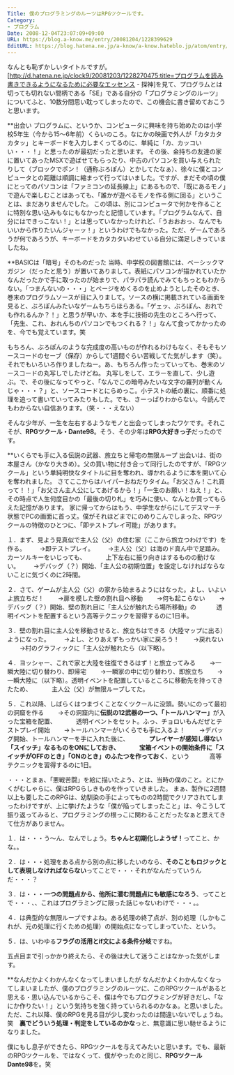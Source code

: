 ```yaml
---
Title: 僕のプログラミングのルーツはRPGツクールです。
Category:
- プログラム
Date: 2008-12-04T23:07:09+09:00
URL: https://blog.a-know.me/entry/20081204/1228399629
EditURL: https://blog.hatena.ne.jp/a-know/a-know.hateblo.jp/atom/entry/12921228815727980158
---
```


なんとも恥ずかしいタイトルですが。
[http://d.hatena.ne.jp/clock9/20081203/1228270475:title=プログラムを読み書きできるようになるために必要なエッセンス - 探神]を見て、プログラムとは切っても切れない間柄である「SE」である自分の「プログラミングのルーツ」についてふと、10数分間思い耽ってしまったので、この機会に書き留めておこうと思います。


**出会い
プログラムに、というか、コンピュータに興味を持ち始めたのは小学校5年生（今から15〜6年前）くらいのころ。なにかの映画で外人が「カタカタカタッ」とキーボードを入力しまくってるのに、単純に「カ、カッコいい・・・！」と思ったのが最初だったと思います。
その後、金持ちの友達の家に置いてあったMSXで遊ばせてもらったり、中古のパソコンを買い与えられたりして（ブロックでポン！（通称ぶろぽん）とかしてたなぁ）、徐々に僕とコンピュータとの距離は順調に縮まって行ってはいました。ですが、まだその頃の僕にとってのパソコンは「ファミコンの延長線上」にあるもので、「既にあるモノ」で遊んで楽しむことはあっても、「誰かが遊べるモノを作る側に回る」ということは、まだありませんでした。
この頃は、別にコンピュータで何かを作ることに特別な思い込みもなにもなかったと記憶しています。「プログラムなんて、自分にはできっこない！」とは思っていなかったけれど、「うおおおっ、なんでもいいから作りたいんジャーッ！」というわけでもなかった。ただ、ゲームであろうが何であろうが、キーボードをカタカタいわせている自分に満足しきっていましたね。


**BASICは「暗号」そのものだった
当時、中学校の図書館には、ベーシックマガジン（だったと思う）が置いてありまして。表紙にパソコンが描かれていたかなんだったかで手に取ったのが始まりで、パラパラ読んでみてもちっともわからない。「つまんないの・・・」とページをめくるのを止めようとしたそのとき、巻末のプログラムソースが目に入りまして。ソースの横に掲載されている画面を見ると、ぶろぽんみたいなゲームもちらほらある。「ゲェッ、ぶろぽん、おれでも作れるんか？！」と思うが早いか、本を手に技術の先生のところへ行って、「先生、これ、おれんちのパソコンでもつくれる？！」なんて食ってかかったのを、今でも覚えています。笑

もちろん、ぶろぽんのような完成度の高いものが作れるわけもなく、そもそもソースコードのセーブ（保存）からして1週間ぐらい苦戦してた気がします（笑）。それでもいろいろ作りましたねー。あ、もちろん作ったっていっても、巻末のソースコードの丸写しでしたけどね。
丸写しをして、エラーを直して、少し遊ぶ。で、その後になってやっと、「なんでこの暗号みたいな文字の羅列が動くんじゃ・・・？」と、ソースコードとにらめっこ。小テストの紙の裏に、順番に処理を追って書いていってみたりもした。でも、さーっぱりわからない。今読んでもわからない自信あります。（笑・・・えない）

そんな少年が、一生を左右するようなモノと出会ってしまったワケです。それこそが、<span style="font-weight:bold;">RPGツクール・Dante98</span>。そう、その少年は<span style="font-weight:bold;">RPG大好きっ子</span>だったのです。


**いくらでも手に入る伝説の武器、旅立ちと帰宅の無限ループ
出会いは、街の本屋さん（かなり大きめ）。父の買い物に付き合って同行したのですが、「RPGツクール」という単純明快なタイトルに目を奪われ、導かれるように本を開いて心を奪われました。
さてここからはハイパーおねだりタイム。「お父さん！これ買って！！」「お父さん主人公にしてあげるから！」「一生のお願い！ねえ！」と、その時点で人生何度目かの「最後の切り札」を巧みに使い、なんとか買ってもらえた記憶があります。
家に帰ってからはもう、中学生ながらにしてデスマーチ状態でPCの画面に首っ丈。僕がそれほどまでにのめりこんでしまった、RPGツクールの特徴のひとつに、「即テストプレイ可能」があります。


１．まず、見よう見真似で主人公（父）の住む家（ここから旅立つわけです）を作る。
　　→即テストプレイ。
　　→主人公（父）は海のド真ん中で足踏み。カーソルキーをいじっても、
　　　上下左右に振り向きはするものの動けない。
　　→デバッグ（？）開始、「主人公の初期位置」を設定しなければならないことに気づくのに2時間。


２．さて、ゲームが主人公（父）の家から始まるようにはなった。よし、いよいよ旅立ちだ！
　　→扉を模した壁の割れ目へ移動
　　→何も起こらない
　　→デバッグ（？）開始、壁の割れ目に「主人公が触れたら場所移動」の
　　　透明イベントを配置するという高等テクニックを習得するのに1日半。


３．壁の割れ目に主人公を移動させると、旅立ちはできる（大陸マップに出る）ようになった。
　　→よし、とりあえずもっかい家に戻ろう！
　　→戻れない
　　→村のグラフィックに「主人公が触れたら（以下略）。


４．ヨッシャー、これで家と大陸を往復できるはず！と旅立ってみる
　　→一瞬大陸に切り替わり、即帰宅
　　→一瞬家の中に切り替わり、即旅立ち
　　→一瞬大陸に（以下略）。透明イベントを配置しているところに移動先を持ってきたため、
　　　主人公（父）が無限ループしてた。


５．これ以降、しばらくはつまづくことなくツクールに没頭。勢いにのって最初の洞窟を作る
　　→その洞窟内に<span style="font-weight:bold;">伝説の12武器の一つ、「トールハンマー」</span>が入った宝箱を配置、
　　　透明イベントをセット。ふっ、チョロいもんだぜとテストプレイ開始
　　→トールハンマーがいくらでも手に入るよ！
　　→デバッグ開始、トールハンマーを手に入れた後に、
　　　<span style="font-weight:bold;">プレイヤーが感知し得ない「スイッチ」なるものをONにしておき、
　　　宝箱イベントの開始条件に「スイッチがOFFのとき」「ONのとき」のふたつを作っておく</span>、という
　　　高等テクニックを習得するのに1日。


・・・とまぁ、「悪戦苦闘」を絵に描いたよう、とは、当時の僕のこと。とにかくがむしゃらに、僕はRPGらしきものを作っていきました。
まぁ、製作に2週間以上も要したこのRPGは、幼馴染の手によってものの2時間でクリアされてしまったわけですが、上に挙げたような「僕が陥ってしまったこと」は、今こうして振り返ってみると、プログラミングの根っこに関わることだったなぁと思えてきて仕方がありません。


１．は・・・う〜ん、なんでしょう。<span style="font-weight:bold;">ちゃんと初期化しようぜ！</span>ってこと、かな。。

２．は・・・処理をある点から別の点に移したいのなら、<span style="font-weight:bold;">そのこともロジックとして表現しなければならない</span>ってことで・・・それがなんだっていうんだ・・・？

３．は・・・<span style="font-weight:bold;">一つの問題点から、他所に潜む問題点にも敏感になろう</span>、ってことで・・・、、これはプログラミングに限った話じゃないわけで・・・。。

４．は典型的な無限ループですよね。ある処理の終了点が、別の処理（しかもこれが、元の処理に行くための処理）の開始点になってしまっていた、という。

５．は、いわゆる<span style="font-weight:bold;">フラグの活用とif文による条件分岐</span>ですね。


五点目まで引っかかり終えたら、その後は大して迷うことはなかった気がします。


**なんだかよくわかんなくなってしまいましたが
なんだかよくわかんなくなってしまいましたが、僕のプログラミングのルーツに、このRPGツクールがあると思える・思い込んでいるからこそ、僕は今でもプログラミングが好きだし、「なにか作りたい！」という気持ちを強く持っていられるのかなぁ。と思いました。
ただ、これ以降、僕のRPGを見る目が少し変わったのは間違いないでしょうね。笑　<span style="font-weight:bold;">裏でどういう処理・判定をしているのかな</span>っと、無意識に思い馳せるようになりました。

僕にもし息子ができたら、RPGツクールを与えてみたいと思います。でも、最新のRPGツクールを、ではなくって、僕がやったのと同じ、<span style="font-weight:bold;">RPGツクールDante98</span>を。笑


<script src="https://moshi-moshi.moshimo.works/moshimoshi/a_know_blog/20081204-1228399629?title=%E5%83%95%E3%81%AE%E3%83%97%E3%83%AD%E3%82%B0%E3%83%A9%E3%83%9F%E3%83%B3%E3%82%B0%E3%81%AE%E3%83%AB%E3%83%BC%E3%83%84%E3%81%AFRPG%E3%83%84%E3%82%AF%E3%83%BC%E3%83%AB%E3%81%A7%E3%81%99%E3%80%82"></script>
